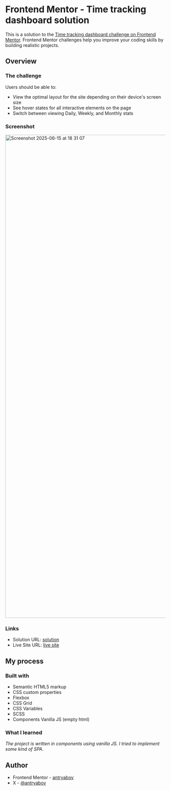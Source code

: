 # Frontend Mentor - Time tracking dashboard solution

This is a solution to the [Time tracking dashboard challenge on Frontend Mentor](https://www.frontendmentor.io/challenges/time-tracking-dashboard-UIQ7167Jw). Frontend Mentor challenges help you improve your coding skills by building realistic projects.


## Overview

### The challenge

Users should be able to:

- View the optimal layout for the site depending on their device's screen size
- See hover states for all interactive elements on the page
- Switch between viewing Daily, Weekly, and Monthly stats

### Screenshot

<img width="1514" alt="Screenshot 2025-06-15 at 18 31 07" src="https://github.com/user-attachments/assets/67ed2dfa-6585-4ffa-808f-a9acb76a9a81" />


### Links

- Solution URL: [solution](https://github.com/antryabov/time-tracking-dashboard/)
- Live Site URL: [live site](https://antryabov.github.io/time-tracking-dashboard/)

## My process

### Built with

- Semantic HTML5 markup
- CSS custom properties
- Flexbox
- CSS Grid
- CSS Variables
- SCSS
- Components Vanilla JS (empty html)


### What I learned

*The project is written in components using vanilla JS. I tried to implement some kind of SPA.*

## Author

- Frontend Mentor - [antryabov](https://www.frontendmentor.io/profile/antryabov)
- X - [@antryabov](https://www.x.com/antryabov)
